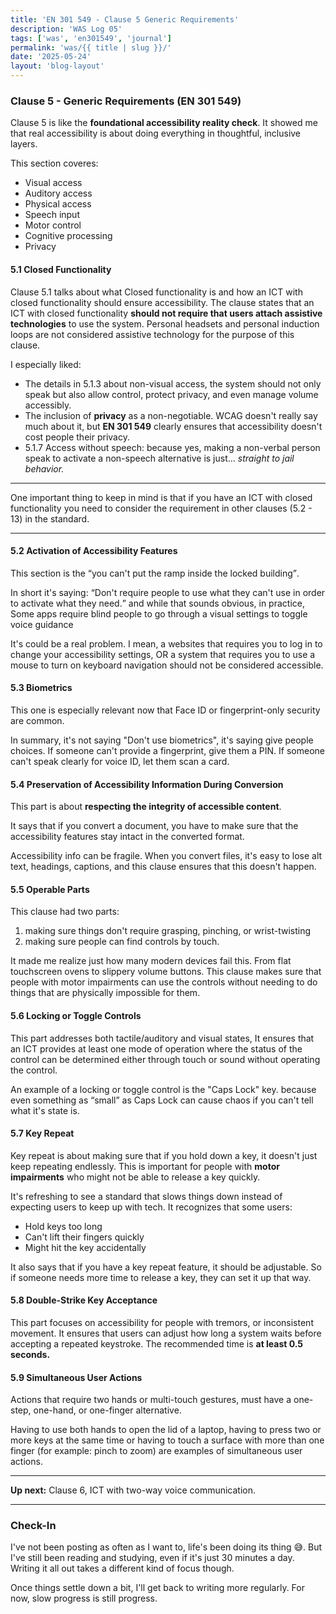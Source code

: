 ```yaml
---
title: 'EN 301 549 - Clause 5 Generic Requirements'
description: 'WAS Log 05'
tags: ['was', 'en301549', 'journal']
permalink: 'was/{{ title | slug }}/'
date: '2025-05-24'
layout: 'blog-layout'
---
```


<div class="blog">
  <h3>Clause 5 - Generic Requirements (EN 301 549)</h3>

  <p>Clause 5 is like the <strong>foundational accessibility reality check</strong>. It showed me that real
    accessibility is about doing everything in thoughtful, inclusive layers.</p>
  <p>This section coveres:</p>

  <ul>
    <li>Visual access</li>
    <li>Auditory access</li>
    <li>Physical access</li>
    <li>Speech input</li>
    <li>Motor control</li>
    <li>Cognitive processing</li>
    <li>Privacy</li>
  </ul>

  <h4>5.1 Closed Functionality</h4>
  <p>Clause 5.1 talks about what Closed functionality is and how an ICT with closed functionality should ensure
    accessibility. The clause states that an ICT with closed functionality <strong>should not require that users attach
      assistive technologies</strong> to use the system. Personal headsets and personal induction loops are not
    considered assistive technology for the purpose of this clause.</p>

  <p>I especially liked:</p>
  <ul>
    <li>The details in 5.1.3 about non-visual access, the system should not only speak but also allow control, protect
      privacy, and even manage volume accessibly.</li>
    <li>The inclusion of <strong>privacy</strong> as a non-negotiable. WCAG doesn't really say much about it, but
      <strong>EN 301 549</strong> clearly ensures that accessibility doesn't cost people their privacy.
    </li>
    <li>5.1.7 Access without speech: because yes, making a non-verbal person speak to activate a non-speech alternative
      is just... <em>straight to jail behavior.</em></li>
  </ul>

  <hr />

  <p>One important thing to keep in mind is that if you have an ICT with closed functionality you need to consider the
    requirement in other clauses (5.2 - 13) in the standard.</p>

  <hr />

  <h4>5.2 Activation of Accessibility Features</h4>
  <p>This section is the <q>you can't put the ramp inside the locked building</q>.</p>
  <p>In short it's saying: <q>Don't require people to use what they can't use in order to activate what they
      need.</q> and while that sounds obvious, in practice, Some apps require blind people to go through a visual
    settings to toggle voice guidance</p>
  <p>It's could be a real problem. I mean, a websites that requires you to log in to change your accessibility settings,
    OR a system that requires you to use a mouse to turn on keyboard navigation should not be considered accessible.</p>

  <h4>5.3 Biometrics</h4>
  <p>This one is especially relevant now that Face ID or fingerprint-only security are common.</p>

  <p>In summary, it's not saying "Don't use biometrics", it's saying give people choices. If someone can't provide a
    fingerprint, give them a PIN. If someone can't speak clearly for voice ID, let them scan a card.</p>

  <h4>5.4 Preservation of Accessibility Information During Conversion</h4>
  <p>This part is about <strong>respecting the integrity of accessible content</strong>.</p>
  <p>It says that if you convert a document, you have to make sure that the accessibility features stay intact in the
    converted format.</p>
  <p>Accessibility info can be fragile. When you convert files, it's easy to lose alt text, headings, captions, and this
    clause ensures that this doesn't happen.</p>

  <h4>5.5 Operable Parts</h4>
  <p>This clause had two parts: </p>
  <ol>
    <li>making sure things don't require grasping, pinching, or wrist-twisting</li>
    <li>making sure people can find controls by touch.</li>
  </ol>
  <p>It made me realize just how many modern devices fail this. From flat touchscreen ovens to
    slippery volume buttons. This clause makes sure that people with motor impairments can use the controls without
    needing to do things that are physically impossible for them.</p>

  <h4>5.6 Locking or Toggle Controls</h4>
  <p>This part addresses both tactile/auditory and visual states, It ensures that an ICT provides at least one mode of
    operation where the status of the control can be determined either through touch or sound without operating the
    control.</p>
  <p>An example of a locking or toggle control is the "Caps Lock" key. because even something as “small” as Caps Lock
    can cause chaos if you can't tell what it's state is.</p>

  <h4>5.7 Key Repeat</h4>

  <p>Key repeat is about making sure that if you hold down a key, it doesn't just keep repeating endlessly. This is
    important for people with <strong>motor impairments</strong> who might not be able to release a key
    quickly.</p>
  <p>It's refreshing to see a standard that slows things down instead of expecting users to keep up with tech. It
    recognizes that some users:</p>
  <ul>
    <li>Hold keys too long</li>
    <li>Can't lift their fingers quickly</li>
    <li>Might hit the key accidentally</li>
  </ul>
  <p>It also says that if you have a key repeat feature, it should be adjustable. So if someone needs more time to
    release a key, they can set it up that way.</p>


  <h4>5.8 Double-Strike Key Acceptance</h4>
  <p>This part focuses on accessibility for people with tremors, or inconsistent movement. It ensures that users can
    adjust how long a system waits before accepting a repeated keystroke. The recommended time is <strong>at least 0.5
      seconds.</strong></p>

  <h4>5.9 Simultaneous User Actions</h4>
  <p>Actions that require two hands or multi-touch gestures, must have a one-step, one-hand, or one-finger alternative.
  </p>
  <p>Having to use both hands to open the lid of a laptop, having to press two or more keys at the same time or
    having to touch a surface with more than one finger (for example: pinch to zoom) are examples of simultaneous user
    actions.</p>

  <hr />
  <p><strong>Up next:</strong> Clause 6, ICT with two-way voice communication.</p>
  <hr />

  <h3>Check-In</h3>

  <p>I've not been posting as often as I want to, life's been doing its thing 😅. But I've still been reading and
    studying, even if it's just 30 minutes a day. Writing it all out takes a different kind of focus though.</p>
  <p>Once things settle down a bit, I'll get back to writing more regularly. For now, slow progress is still progress.
  </p>

</div>